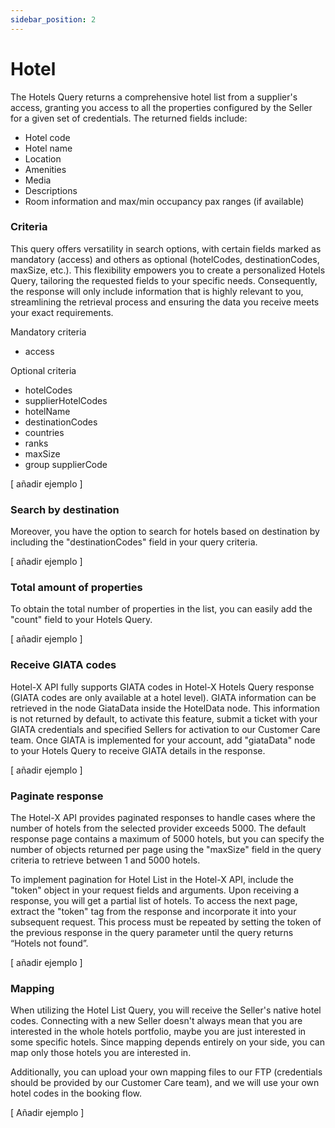 ```yaml
---
sidebar_position: 2
---
```


# Hotel

The Hotels Query returns a comprehensive hotel list from a supplier's access, granting you access to all the properties configured by the Seller for a given set of credentials. The returned fields include:

* Hotel code
* Hotel name
* Location
* Amenities
* Media
* Descriptions
* Room information and max/min occupancy pax ranges (if available)

### Criteria 

This query offers versatility in search options, with certain fields marked as mandatory (access) and others as optional (hotelCodes, destinationCodes, maxSize, etc.). This flexibility empowers you to create a personalized Hotels Query, tailoring the requested fields to your specific needs. Consequently, the response will only include information that is highly relevant to you, streamlining the retrieval process and ensuring the data you receive meets your exact requirements.

Mandatory criteria
* access

Optional criteria
* hotelCodes
* supplierHotelCodes
* hotelName
* destinationCodes
* countries
* ranks
* maxSize
* group
supplierCode

[ añadir ejemplo ]

### Search by destination

Moreover, you have the option to search for hotels based on destination by including the "destinationCodes" field in your query criteria.

[ añadir ejemplo ]

### Total amount of properties

To obtain the total number of properties in the list, you can easily add the "count" field to your Hotels Query.

[ añadir ejemplo ]

### Receive GIATA codes

Hotel-X API fully supports GIATA codes in Hotel-X Hotels Query response (GIATA codes are only available at a hotel level). GIATA information can be retrieved in the node GiataData inside the HotelData node. This information is not returned by default, to activate this feature, submit a ticket with your GIATA credentials and specified Sellers for activation to our Customer Care team. Once GIATA is implemented for your account, add "giataData" node to your Hotels Query to receive GIATA details in the response.

[ añadir ejemplo ]

### Paginate response

The Hotel-X API provides paginated responses to handle cases where the number of hotels from the selected provider exceeds 5000. The default response page contains a maximum of 5000 hotels, but you can specify the number of objects returned per page using the "maxSize" field in the query criteria to retrieve between 1 and 5000 hotels.

To implement pagination for Hotel List in the Hotel-X API, include the "token" object in your request fields and arguments. Upon receiving a response, you will get a partial list of hotels. To access the next page, extract the "token" tag from the response and incorporate it into your subsequent request. This process must be repeated by setting the token of the previous response in the query parameter until the query returns “Hotels not found”.

[ añadir ejemplo ]

### Mapping

When utilizing the Hotel List Query, you will receive the Seller's native hotel codes. Connecting with a new Seller doesn't always mean that you are interested in the whole hotels portfolio, maybe you are just interested in some specific hotels. Since mapping depends entirely on your side, you can map only those hotels you are interested in.

Additionally, you can upload your own mapping files to our FTP (credentials should be provided by our Customer Care team), and we will use your own hotel codes in the booking flow.

[ Añadir ejemplo ]
